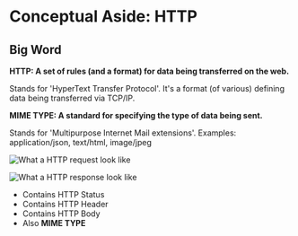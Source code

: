# Conceptual Aside: HTTP

## Big Word

**HTTP: A set of rules (and a format) for data being transferred on the web.**

Stands for 'HyperText Transfer Protocol'. It's a format (of various) defining data being transferred via TCP/IP.

**MIME TYPE: A standard for specifying the type of data being sent.**

Stands for 'Multipurpose Internet Mail extensions'.
Examples: application/json, text/html, image/jpeg





![What a HTTP request look like]()

![What a HTTP response look like]()

+ Contains HTTP Status
+ Contains HTTP Header
+ Contains HTTP Body
+ Also **MIME TYPE**
